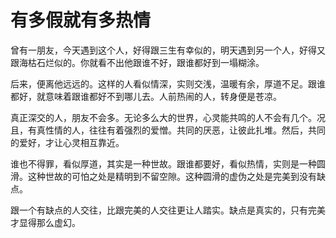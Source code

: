 # 有多假就有多热情

曾有一朋友，今天遇到这个人，好得跟三生有幸似的，明天遇到另一个人，好得又跟海枯石烂似的。你就看不出他跟谁不好，跟谁都好到一塌糊涂。 

后来，便离他远远的。这样的人看似情深，实则交浅，温暖有余，厚道不足。跟谁都好，就意味着跟谁都好不到哪儿去。人前热闹的人，转身便是苍凉。 

真正深交的人，朋友不会多。无论多么大的世界，心灵能共鸣的人不会有几个。况且，有真性情的人，往往有着强烈的爱憎。共同的厌恶，让彼此扎堆。然后，共同的爱好，才让心灵相互靠近。 

谁也不得罪，看似厚道，其实是一种世故。跟谁都要好，看似热情，实则是一种圆滑。这种世故的可怕之处是精明到不留空隙。这种圆滑的虚伪之处是完美到没有缺点。 

跟一个有缺点的人交往，比跟完美的人交往更让人踏实。缺点是真实的，只有完美才显得那么虚幻。